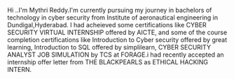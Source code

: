 Hi ..I'm Mythri Reddy.I'm currently pursuing my journey in bachelors of technology in cyber security from Institute of aeronautical engineering in Dundigal,Hyderabad.
I had acheieved some certifications like CYBER SECURITY VIRTUAL INTERNSHIP offered by AICTE, and some of the course completion certifications like Introduction to Cyber security offered by great learning,
Introduction to SQL offered by simplilearn, CYBER SECURITY ANALYST JOB SIMULATION by TCS at FORAGE.i had recently accepted an internship offer letter from THE BLACKPEARLS as ETHICAL HACKING INTERN. 
